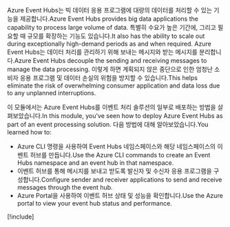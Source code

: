 <span data-ttu-id="415ac-101">Azure Event Hubs는 빅 데이터 응용 프로그램에 대량의 데이터를 처리할 수 있는 기능을 제공합니다.</span><span class="sxs-lookup"><span data-stu-id="415ac-101">Azure Event Hubs provides big data applications the capability to process large volume of data.</span></span> <span data-ttu-id="415ac-102">특별히 수요가 높은 기간에, 그리고 필요할 때 규모를 확장하는 기능도 있습니다.</span><span class="sxs-lookup"><span data-stu-id="415ac-102">It also has the ability to scale out during exceptionally high-demand periods as and when required.</span></span> <span data-ttu-id="415ac-103">Azure Event Hubs는 데이터 처리를 관리하기 위해 보내는 메시지와 받는 메시지를 분리합니다.</span><span class="sxs-lookup"><span data-stu-id="415ac-103">Azure Event Hubs decouple the sending and receiving messages to manage the data processing.</span></span> <span data-ttu-id="415ac-104">이렇게 하면 계획되지 않은 중단으로 인한 엄청난 소비자 응용 프로그램 및 데이터 손실의 위험을 방지할 수 있습니다.</span><span class="sxs-lookup"><span data-stu-id="415ac-104">This helps eliminate the risk of overwhelming consumer application and data loss due to any unplanned interruptions.</span></span>

<span data-ttu-id="415ac-105">이 모듈에서는 Azure Event Hubs를 이벤트 처리 솔루션의 일부로 배포하는 방법을 살펴보았습니다.</span><span class="sxs-lookup"><span data-stu-id="415ac-105">In this module, you've seen how to deploy Azure Event Hubs as part of an event processing solution.</span></span> <span data-ttu-id="415ac-106">다음 방법에 대해 알아보았습니다.</span><span class="sxs-lookup"><span data-stu-id="415ac-106">You learned how to:</span></span>

- <span data-ttu-id="415ac-107">Azure CLI 명령을 사용하여 Event Hubs 네임스페이스와 해당 네임스페이스의 이벤트 허브를 만듭니다.</span><span class="sxs-lookup"><span data-stu-id="415ac-107">Use the Azure CLI commands to create an Event Hubs namespace and an event hub in that namespace.</span></span> 
- <span data-ttu-id="415ac-108">이벤트 허브를 통해 메시지를 보내고 받도록 발신자 및 수신자 응용 프로그램을 구성합니다.</span><span class="sxs-lookup"><span data-stu-id="415ac-108">Configure sender and receiver applications to send and receive messages through the event hub.</span></span>
- <span data-ttu-id="415ac-109">Azure Portal을 사용하여 이벤트 허브 상태 및 성능을 확인합니다.</span><span class="sxs-lookup"><span data-stu-id="415ac-109">Use the Azure portal to view your event hub status and performance.</span></span>

[!include[](../../../includes/azure-sandbox-cleanup.md)]